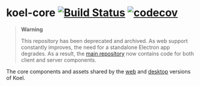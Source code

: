 # koel-core [![Build Status](https://github.com/koel/core/workflows/main/badge.svg)](https://github.com/koel/core/actions) [![codecov](https://codecov.io/gh/koel/core/branch/master/graph/badge.svg)](https://codecov.io/gh/koel/core)

> **Warning**
>
> This repository has been deprecated and archived. As web support constantly improves, the need for a standalone Electron app degrades. As a result, the [main repository](https://github.com/koel/koel) now contains code for both client and server components.



The core components and assets shared by the [web](https://github.com/koel/koel) and [desktop](https://github.com/koel/app) versions of Koel.
